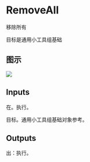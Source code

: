 # RemoveAll

移除所有

目标是通用小工具组基础

## 图示

![]($-20221218-19160070.png)

## Inputs

在。执行。

目标。通用小工具组基础对象参考。  

## Outputs

出：执行。
